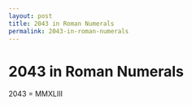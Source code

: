 ```yaml
---
layout: post
title: 2043 in Roman Numerals
permalink: 2043-in-roman-numerals
---
```


# 2043 in Roman Numerals

2043 = MMXLIII
